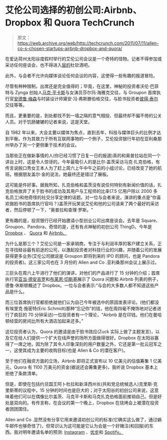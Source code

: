 # 艾伦公司选择的初创公司:Airbnb、Dropbox 和 Quora TechCrunch

> 原文：<https://web.archive.org/web/http://techcrunch.com/2011/07/11/allen-co-s-chosen-startups-airbnb-dropbox-and-quora/>

在爱达荷州太阳谷度假村举行的艾伦公司会议是一个奇特的怪物。记者不得参加或采访任何座谈会，也不得进入[层的](https://web.archive.org/web/20230204230700/http://dealbook.nytimes.com/2011/07/06/deal-makers-soak-up-sun-valley/)杜钦酒吧。

此外，与会者不允许向媒体谈论任何会议的内容，这使得一些有趣的报道冒险。

尽管有种种限制，出席还是完全值得的；毕竟，在这里，神秘的投资者沃伦·巴菲特与 Zynga 创始人[马克·平卡斯](https://web.archive.org/web/20230204230700/http://www.crunchbase.com/person/mark-pincus)与女演员莎尔玛·海雅克交往，与 Groupon 首席执行官[安德鲁·梅森](https://web.archive.org/web/20230204230700/http://www.crunchbase.com/person/andrew-mason)与时装设计师黛安·冯·弗斯滕伯格交往，与脸书投资者[彼得·泰尔](https://web.archive.org/web/20230204230700/http://www.crunchbase.com/person/peter-thiel)交往等等。

而且，更重要的是，到处都找不到一墙之隔的意气相投、但最终却不偏不倚的公关人员。对于饥肠辘辘的记者来说，这是天堂。

自 1982 年以来，大会主要以媒体为焦点，直到去年，科技与媒体巨头的比例才达到平衡。作为其致力于所有互联网事物的一个例子，艾伦投资银行年初在亚利桑那州举办了另一个更侧重于技术的会议。

当那些正在做新事情的人(你已经习惯了日复一日的报道)真的和奥普拉站在同一个讲台上时，这是令人惊讶的。今年最吸引人的是比尔·盖茨采访马克·扎克伯格，有传言说脱口秀女王本人为了赶上周六上午中午之前的小组讨论，已经改变了她的航班。根据朋友盖尔·金的说法，她最终还是错过了展板。

这可能是件好事。据我所知，扎克伯格和盖茨没有说任何特别有新闻价值的话，扎克伯格放弃了关于脸书的成功及其用户与工程师的比率(7.5 亿用户除以 2000 多名员工)和他奇怪的社交分享定律的话题。对一位与会者来说，演讲的重点是“你喜欢做脸书的首席执行官吗？)盖茨开玩笑说艾伦和他的公司请来了两个最好的采访者，然后停顿了一下，“奥普拉和查理·罗斯。"

更有趣的是，投资银行已经开始邀请小型创业公司出席座谈会。去年是 Square、Groupon、Pandora，奇怪的是，还有有点神秘的初创公司 ThingD。今年是 [Dropbox](https://web.archive.org/web/20230204230700/http://www.dropbox.com/) 、 [Quora](https://web.archive.org/web/20230204230700/http://www.quora.com/) 和 [Airbnb。](https://web.archive.org/web/20230204230700/http://www.airbnb.com/)

为什么是那三个？艾伦公司是一家承销商，专注于与利润丰厚的客户建立关系，正在寻找硅谷最有前途的公司，以激起投资者对科技行业的兴趣，并随着公司的发展获得更多业务(艾伦公司据说是 Groupon 即将到来的 IPO 的顾问，也是 Pandora 的投资者)。这三家公司也在 3 月份的 Allen and Co .亚利桑那州会议上展示过。

三巨头在周六上午进行了他们的演讲，对他们的产品进行了 15 分钟的介绍；首席执行官[亚当·德安吉罗](https://web.archive.org/web/20230204230700/http://www.crunchbase.com/person/adam-d-angelo)和[布莱恩·切斯基](https://web.archive.org/web/20230204230700/http://www.crunchbase.com/person/brian-chesky)展示了 Quora 问题和 Airbnb 列表的例子，德鲁·休斯顿概述了 Dropbox。一位与会者表示:“与会的大多数人都不知道这些产品是什么。

而三位首席执行官都拒绝就他们认为自己今年被选中的原因发表评论。(他们都没有埃里克·施密特(Eric Schmidt)那种“忘记你”的钱，他在周四毫不掩饰地对记者进行了疯狂的 70 分钟采访)一位投资者有一个理论，“Airbnb 是在印钱。他们在曼哈顿经营的房间比所有大酒店加起来还多。”

这位投资者认为，Quora 的邀请是由于脸书效应(Zuck 实际上做了主题发言)，以及它在给人们提供一个扩大在线声誉的场所方面做得很好。Dropbox 在太阳谷赢得了一席之地，因为除了其令人印象深刻的用户数量之外，它还是第一批云冠军之一，这使其成为主要的收购目标(也是 Allen & Co 的潜在客户)。

至于他们在融资方面的立场，Airbnb 即将正式宣布以 10 亿美元的估值筹集 1 亿美元，Quora 有 1100 万美元的资金(据说还会筹集更多)，我听说 Dropbox 基本上拒绝了条款清单。

但是，即使在包括约旦国王阿卜杜拉和新泽西州长(共和党总统候选人)克里斯·克里斯蒂的议程中，15 分钟的时间也是巨大的；对于太阳谷的初创公司来说，这意味着他们可以在偶像比尔盖茨、马克平卡斯和马克扎克伯格面前推销自己。但是好处是双向的。有传言称，在会议的第一个晚上，Dropbox 在烧烤会上被潜在投资者团团围住。

Allen and Co .显然没有分享它用来邀请初创公司的标准(它确实这么做了，通过蜗牛邮件也够奇怪了)，但常识认为这可能是它认为会是一个好赌注(和回报)的东西。我对明年邀请名单的预测: [Instagram](https://web.archive.org/web/20230204230700/http://www.instagram.com/) 、[优步](https://web.archive.org/web/20230204230700/http://www.uber.com/)和 [Spotify。](https://web.archive.org/web/20230204230700/http://www.spotify.com/)